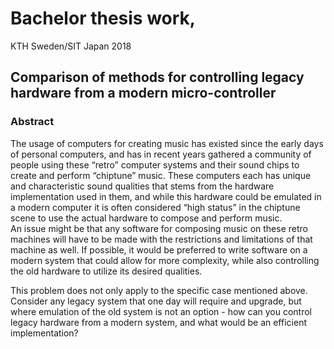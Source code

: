 # Bachelor thesis work, 
KTH Sweden/SIT Japan 2018  

## Comparison of methods for controlling legacy hardware from a modern micro-controller

### Abstract
The usage of computers for creating music has existed since the early days of personal computers, and has in recent years gathered a community of people using these “retro” computer systems and their sound chips to create and perform “chiptune” music. These computers each has unique and characteristic sound qualities that stems from the hardware implementation used in them, and while this hardware could be emulated in a modern computer it is often considered “high status” in the chiptune scene to use the actual hardware to compose and perform music.  
An issue might be that any software for composing music on these retro machines will have to be made with the restrictions and limitations of that machine as well. If possible, it would be preferred to write software on a modern system that could allow for more complexity, while also controlling the old hardware to utilize its desired qualities.  

This problem does not only apply to the specific case mentioned above. Consider any legacy system that one day will require and upgrade, but where emulation of the old system is not an option - how can you control legacy hardware from a modern system, and what would be an efficient implementation?
